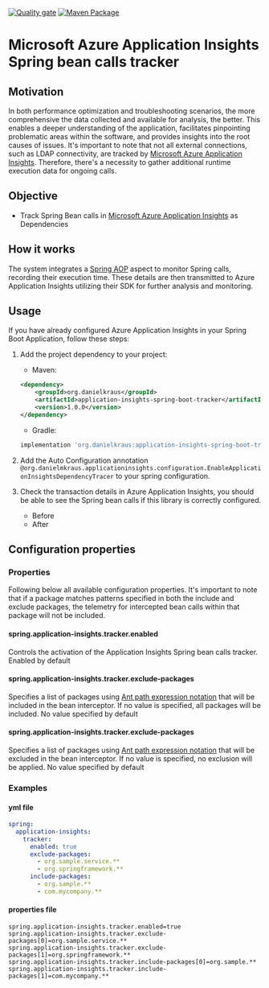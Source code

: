 [![Quality gate](https://sonarcloud.io/api/project_badges/quality_gate?project=application-insights-spring-boot-tracker)](https://sonarcloud.io/summary/new_code?id=application-insights-spring-boot-tracker)
[![Maven Package](https://github.com/danielmkraus/application-insights-spring-boot-tracker/actions/workflows/maven-publish.yml/badge.svg)](https://github.com/danielmkraus/application-insights-spring-boot-tracker/actions/workflows/maven-publish.yml)

# Microsoft Azure Application Insights Spring bean calls tracker

## Motivation

In both performance optimization and troubleshooting scenarios, the more comprehensive the data collected and available 
for analysis, the better. This enables a deeper understanding of the application, facilitates pinpointing problematic 
areas within the software, and provides insights into the root causes of issues. It's important to note that not all 
external connections, such as LDAP connectivity, are tracked by [Microsoft Azure Application Insights](https://learn.microsoft.com/en-us/azure/azure-monitor/app/app-insights-overview). 
Therefore, there's a necessity to gather additional runtime execution data for ongoing calls.

## Objective

- Track Spring Bean calls in [Microsoft Azure Application Insights](https://learn.microsoft.com/en-us/azure/azure-monitor/app/app-insights-overview) 
as Dependencies

## How it works

The system integrates a  [Spring AOP](https://docs.spring.io/spring-framework/reference/core/aop.html) aspect to monitor 
Spring calls, recording their execution time. These details are then transmitted to Azure Application Insights utilizing 
their SDK for further analysis and monitoring.

## Usage

If you have already configured Azure Application Insights in your Spring Boot Application, follow these steps:

1. Add the project dependency to your project:
   - Maven:
    ```xml
    <dependency>
        <groupId>org.danielkraus</groupId>
        <artifactId>application-insights-spring-boot-tracker</artifactId>
        <version>1.0.0</version>
    </dependency>
    ```
   - Gradle: 
   ```groovy
   implementation 'org.danielkraus:application-insights-spring-boot-tracker:1.0.0'
   ```

2. Add the Auto Configuration annotation `@org.danielmkraus.applicationinsights.configuration.EnableApplicationInsightsDependencyTracer` 
to your spring configuration.
3. Check the transaction details in Azure Application Insights, you should be able to see the Spring bean calls if this
library is correctly configured.
    - Before
    - After

## Configuration properties

### Properties

Following below all available configuration properties.
It's important to note that if a package matches patterns specified in both the include and exclude packages, the 
telemetry for intercepted bean calls within that package will not be included.

#### spring.application-insights.tracker.enabled

Controls the activation of the Application Insights Spring bean calls tracker.
Enabled by default

#### spring.application-insights.tracker.exclude-packages

Specifies a list of packages using [Ant path expression notation](https://docs.spring.io/spring-framework/docs/3.2.0.RELEASE_to_3.2.1.RELEASE/Spring%20Framework%203.2.1.RELEASE/org/springframework/util/AntPathMatcher.html) 
that will be included in the bean interceptor. If no value is specified, all packages will be included. No value 
specified by default

#### spring.application-insights.tracker.exclude-packages

Specifies a list of packages using [Ant path expression notation](https://docs.spring.io/spring-framework/docs/3.2.0.RELEASE_to_3.2.1.RELEASE/Spring%20Framework%203.2.1.RELEASE/org/springframework/util/AntPathMatcher.html) 
that will be excluded in the bean interceptor. If no value is specified, no exclusion will be applied. No value 
specified by default

### Examples

#### yml file

```yaml
spring:
  application-insights:
    tracker:
      enabled: true
      exclude-packages:
        - org.sample.service.**
        - org.springframework.**
      include-packages:
        - org.sample.**
        - com.mycompany.**
```

#### properties file

```properties
spring.application-insights.tracker.enabled=true
spring.application-insights.tracker.exclude-packages[0]=org.sample.service.**
spring.application-insights.tracker.exclude-packages[1]=org.springframework.**
spring.application-insights.tracker.include-packages[0]=org.sample.**
spring.application-insights.tracker.include-packages[1]=com.mycompany.**
```

